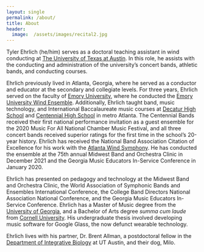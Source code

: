 ```yaml
---
layout: single
permalink: /about/
title: About
header:
  image:  /assets/images/recital2.jpg
---
```


Tyler Ehrlich (he/him) serves as a doctoral teaching assistant in wind conducting at [The University of Texas at Austin](https://sites.utexas.edu/bands/). In this role, he assists with the conducting and administration of the university’s concert bands, athletic bands, and conducting courses.

Ehrlich previously lived in Atlanta, Georgia, where he served as a conductor and educator at the secondary and collegiate levels. For three years, Ehrlich served on the faculty of [Emory University](http://emory.edu), where he conducted the [Emory University Wind Ensemble](http://emorywindensemble.org). Additionally, Ehrlich taught band, music technology, and International Baccalaureate music courses at [Decatur High School](https://www.csdecatur.net/dhs) and [Centennial High School](https://www.fultonschools.org/CentennialHS) in metro Atlanta. The Centennial Bands received their first national performance invitation as a guest ensemble for the 2020 Music For All National Chamber Music Festival, and all three concert bands received superior ratings for the first time in the school’s 20-year history. Ehrlich has received the National Band Association Citation of Excellence for his work with the [Atlanta Wind Symphony](http://www.atlantawindsymphony.org/). He has conducted the ensemble at the 75th annual Midwest Band and Orchestra Clinic in December 2021 and the Georgia Music Educators In-Service Conference in January 2020.

Ehrlich has presented on pedagogy and technology at the Midwest Band and Orchestra Clinic, the World Association of Symphonic Bands and Ensembles International Conference, the College Band Directors National Association National Conference, and the Georgia Music Educators In-Service Conference. Ehrlich has a Master of Music degree from the [University of Georgia](http://uga.edu), and a Bachelor of Arts degree *summa cum laude* from [Cornell University](http://cornell.edu). His undergraduate thesis involved developing music software for Google Glass, the now defunct wearable technology.

Ehrlich lives with his partner, Dr. Brent Allman, a postdoctoral fellow in the [Department of Integrative Biology](https://integrativebio.utexas.edu/) at UT Austin, and their dog, Milo.

